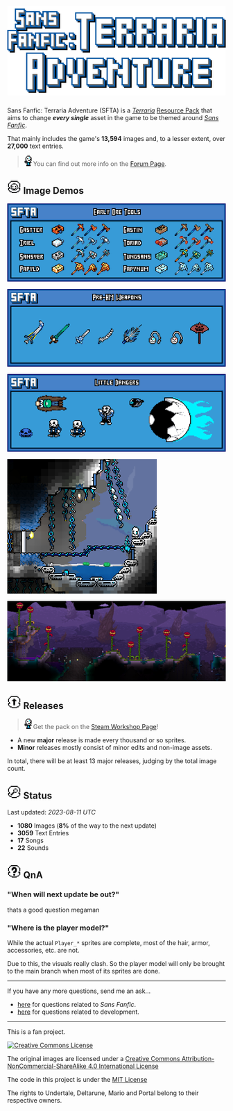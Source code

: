 # ![Sans Fanfic: Terraria Adventure](.github/images/gh-logo.png)

Sans Fanfic: Terraria Adventure (SFTA) is a [_Terraria_] [Resource Pack] that
aims to change _**every single**_ asset in the game
to be themed around [_Sans Fanfic_].

That mainly includes the game's **13,594** images and,
to a lesser extent, over **27,000** text entries.

> ![info](.github/images/thyme.png)
> You can find out more info on the [Forum Page].

## ![icon](.github/images/icon-images.png) Image Demos

![demo of early ore tools](.github/images/tool-demo.png)

![demo of some pre-hardmode weapons](.github/images/weapon-demo.png)

![demo of some pre-hardmode enemies](.github/images/enemy-demo.png)

![snapshot of a forest pond](.github/images/purity.png)

![snapshot of a forest pond](.github/images/corruption.png)

## ![icon](.github/images/icon-releases.png) Releases

> ![info](.github/images/thyme.png)
> Get the pack on the [Steam Workshop Page]!

- A new **major** release is made every thousand or so sprites.
- **Minor** releases mostly consist of minor edits and non-image assets.

In total, there will be at least 13 major releases,
judging by the total image count.

## ![icon](.github/images/icon-status.png) Status

<!--@template FileCount
Last updated: _{@p time @} UTC_

- **{@p img @}** Images (**{@p img-p @}%** of the way to the next update)
- **{@p loc @}** Text Entries
- **{@p mus @}** Songs
- **{@p snd @}** Sounds
@end-template-->
<!--@region FileCount-->
Last updated: _2023-08-11 UTC_

- **1080** Images (**8%** of the way to the next update)
- **3059** Text Entries
- **17** Songs
- **22** Sounds
<!--@end-region-->

## ![icon](.github/images/icon-other.png) QnA

### "When will next update be out?"

thats a good question megaman

### "Where is the player model?"

While the actual `Player_*` sprites are complete,
most of the hair, armor, accessories, etc. are not.

Due to this, the visuals really clash.
So the player model will only be brought to the main branch
when most of its sprites are done.

---

If you have any more questions, send me an ask...

- [here](sans-fanfic.tumblr.com/ask) for questions related to _Sans Fanfic_.
- [here](tey-dev.tumblr.com/ask) for questions related to development.

---

This is a fan project.

[![Creative Commons License](https://i.creativecommons.org/l/by-nc-sa/4.0/88x31.png)](http://creativecommons.org/licenses/by-nc-sa/4.0/)

The original images are licensed under a [Creative Commons Attribution-NonCommercial-ShareAlike 4.0 International License]

The code in this project is under the [MIT License]

The rights to Undertale, Deltarune, Mario and Portal
belong to their respective owners.

<!-- References -->

[_Terraria_]: https://terraria.org/
[Resource Pack]: https://terraria.wiki.gg/wiki/Resource_Pack
[_Sans Fanfic_]: sans-fanfic.tumblr.com
[Forum Page]: https://forums.terraria.org/index.php?threads/sans-fanfic-terraria-adventure.113654/#post-275484
[Steam Workshop Page]: https://steamcommunity.com/sharedfiles/filedetails/?id=3006001590
[MIT License]: https://github.com/ThEnderYoshi/sf-terraria-adventure/blob/main/LICENSE
[Creative Commons Attribution-NonCommercial-ShareAlike 4.0 International License]: http://creativecommons.org/licenses/by-nc-sa/4.0/
